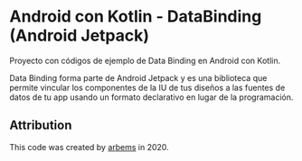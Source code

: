 # Android con Kotlin - DataBinding (Android Jetpack)

Proyecto con códigos de ejemplo de Data Binding en Android con Kotlin.

Data Binding forma parte de Android Jetpack y es una biblioteca que permite vincular los componentes de la IU de tus diseños a las fuentes de datos de tu app usando un formato declarativo en lugar de la programación.

## Attribution

This code was created by [arbems](https://github.com/arbems) in 2020.